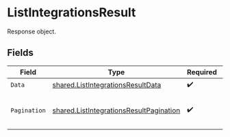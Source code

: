 # ListIntegrationsResult

Response object.


## Fields

| Field                                                                                                     | Type                                                                                                      | Required                                                                                                  | Description                                                                                               |
| --------------------------------------------------------------------------------------------------------- | --------------------------------------------------------------------------------------------------------- | --------------------------------------------------------------------------------------------------------- | --------------------------------------------------------------------------------------------------------- |
| `Data`                                                                                                    | [shared.ListIntegrationsResultData](../../../pkg/models/shared/listintegrationsresultdata.md)             | :heavy_check_mark:                                                                                        | Result data.                                                                                              |
| `Pagination`                                                                                              | [shared.ListIntegrationsResultPagination](../../../pkg/models/shared/listintegrationsresultpagination.md) | :heavy_check_mark:                                                                                        | Data about the endpoint pagination.                                                                       |